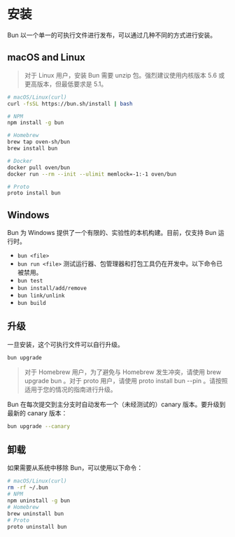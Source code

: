 # 安装

Bun 以一个单一的可执行文件进行发布，可以通过几种不同的方式进行安装。

## macOS and Linux

> 对于 Linux 用户，安装 Bun 需要 unzip 包。强烈建议使用内核版本 5.6 或更高版本，但最低要求是 5.1。

```bash
# macOS/Linux(curl)
curl -fsSL https://bun.sh/install | bash

# NPM
npm install -g bun

# Homebrew
brew tap oven-sh/bun
brew install bun

# Docker
docker pull oven/bun
docker run --rm --init --ulimit memlock=-1:-1 oven/bun

# Proto
proto install bun
```

## Windows

Bun 为 Windows 提供了一个有限的、实验性的本机构建。目前，仅支持 Bun 运行时。

- `bun <file>`
- `bun run <file>`
  测试运行器、包管理器和打包工具仍在开发中。以下命令已被禁用。
- `bun test`
- `bun install/add/remove`
- `bun link/unlink`
- `bun build`

## 升级

一旦安装，这个可执行文件可以自行升级。

```bash
bun upgrade
```

> 对于 Homebrew 用户，为了避免与 Homebrew 发生冲突，请使用 brew upgrade bun 。对于 proto 用户，请使用 proto install bun --pin 。请按照适用于您的情况的指南进行升级。

Bun 在每次提交到主分支时自动发布一个（未经测试的）canary 版本。要升级到最新的 canary 版本：

```bash
bun upgrade --canary
```

## 卸载

如果需要从系统中移除 Bun，可以使用以下命令：

```bash
# macOS/Linux(curl)
rm -rf ~/.bun
# NPM
npm uninstall -g bun
# Homebrew
brew uninstall bun
# Proto
proto uninstall bun
```
